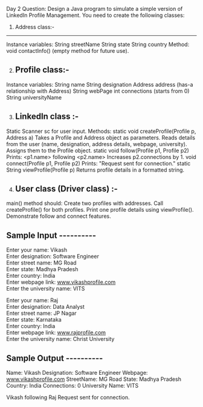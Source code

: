 Day 2 Question: Design a Java program to simulate a simple version of LinkedIn Profile Management.
You need to create the following classes:

1. Address class:-
------------------
Instance variables:
String streetName
String state
String country
Method:
void contactInfo() (empty method for future use).

2. Profile class:-
   --------------
Instance variables:
String name
String designation
Address address (has-a relationship with Address)
String webPage
int connections (starts from 0)
String universityName

3. LinkedIn class :-
   ------------------
Static Scanner sc for user input.
Methods:
static void createProfile(Profile p, Address a)
Takes a Profile and Address object as parameters.
Reads details from the user (name, designation, address details, webpage, university).
Assigns them to the Profile object.
static void follow(Profile p1, Profile p2)
Prints: <p1.name> following <p2.name>
Increases p2.connections by 1.
void connect(Profile p1, Profile p2)
Prints: "Request sent for connection."
static String viewProfile(Profile p)
Returns profile details in a formatted string.

4. User class (Driver class) :-
   ----------------------------
main() method should:
Create two profiles with addresses.
Call createProfile() for both profiles.
Print one profile details using viewProfile().
Demonstrate follow and connect features.

Sample Input ----------
---------------------
Enter your name: Vikash  
Enter designation: Software Engineer  
Enter street name: MG Road  
Enter state: Madhya Pradesh  
Enter country: India  
Enter webpage link: www.vikashprofile.com  
Enter the university name: VITS  

Enter your name: Raj  
Enter designation: Data Analyst  
Enter street name: JP Nagar  
Enter state: Karnataka  
Enter country: India  
Enter webpage link: www.rajprofile.com  
Enter the university name: Christ University  

Sample Output ----------
---------------------

Name: Vikash
Designation: Software Engineer
Webpage: www.vikashprofile.com
StreetName: MG Road
State: Madhya Pradesh
Country: India
Connections: 0
University Name: VITS

Vikash following Raj
Request sent for connection.

